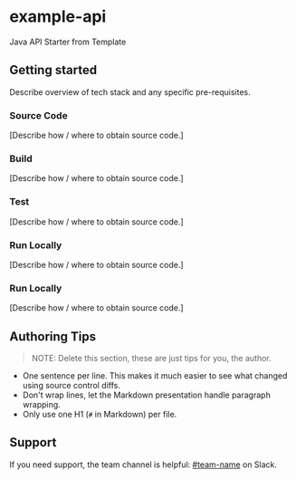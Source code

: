 # example-api

Java API Starter from Template

## Getting started

Describe overview of tech stack and any specific pre-requisites.

### Source Code

[Describe how / where to obtain source code.]

### Build

[Describe how / where to obtain source code.]

### Test

[Describe how / where to obtain source code.]

### Run Locally

[Describe how / where to obtain source code.]

### Run Locally

[Describe how / where to obtain source code.]

## Authoring Tips

> NOTE: Delete this section, these are just tips for you, the author.

* One sentence per line.
  This makes it much easier to see what changed using source control diffs.
* Don't wrap lines, let the Markdown presentation handle paragraph wrapping.
* Only use one H1 (`#` in Markdown) per file.

## Support

If you need support, the team channel is helpful: [#team-name](https://department-of-veterans-affairs.slack.com/channels/team-name) on Slack.

